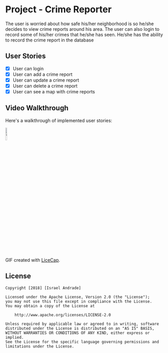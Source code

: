 # Project - Crime Reporter

The user is worried about how safe his/her neighborhood is so he/she decides to view crime reports 
around his area. The user can also login to record some of his/her crimes that he/she has seen. 
He/she has the ability to record the crime report in the
database

## User Stories

- [x] User can login
- [x] User can add a crime report
- [x] User can update a crime report
- [x] User can delete a crime report
- [x] User can see a map with crime reports

## Video Walkthrough

Here's a walkthrough of implemented user stories:

<img src='https://i.imgur.com/cNrpOgJ.gif' title='Video Walkthrough' width='10%' alt='Video Walkthrough' />

GIF created with [LiceCap](http://www.cockos.com/licecap/).

## License

    Copyright [2018] [Israel Andrade]

    Licensed under the Apache License, Version 2.0 (the "License");
    you may not use this file except in compliance with the License.
    You may obtain a copy of the License at

        http://www.apache.org/licenses/LICENSE-2.0

    Unless required by applicable law or agreed to in writing, software
    distributed under the License is distributed on an "AS IS" BASIS,
    WITHOUT WARRANTIES OR CONDITIONS OF ANY KIND, either express or implied.
    See the License for the specific language governing permissions and
    limitations under the License.
